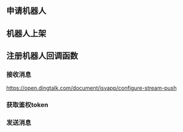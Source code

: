 ## 申请机器人
## 机器人上架
## 注册机器人回调函数

### 接收消息
https://open.dingtalk.com/document/isvapp/configure-stream-push

### 获取鉴权token

### 发送消息

